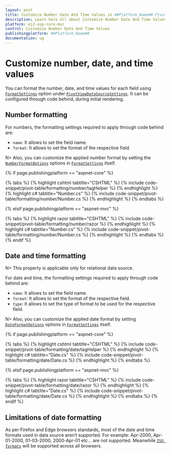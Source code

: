 ```yaml
---
layout: post
title: Customize Number Date And Time Values in ##Platform_Name## Pivot Table Component
description: Learn here all about Customize Number Date And Time Values in Syncfusion ##Platform_Name## Pivot Table component of syncfusion and more.
platform: ej2-asp-core-mvc
control: Customize Number Date And Time Values
publishingplatform: ##Platform_Name##
documentation: ug
---
```


# Customize number, date, and time values

You can format the number, date, and time values for each field using [`FormatSettings`](https://help.syncfusion.com/cr/aspnetmvc-js2/Syncfusion.EJ2.PivotView.PivotViewFormatSettings.html)  option under [`PivotViewDataSourceSettings`](https://help.syncfusion.com/cr/aspnetmvc-js2/Syncfusion.EJ2.PivotView.PivotViewDataSourceSettings.html). It can be configured through code behind, during initial rendering.

## Number formatting

For numbers, the formatting settings required to apply through code behind are:

* `name`: It allows to set the field name.
* `format`: It allows to set the format of the respective field.

N> Also, you can customize the applied number format by setting the [`NumberFormatOptions`](https://ej2.syncfusion.com/documentation/common/intl.html?lang=typescript#manipulating-numbers) options in [`FormatSettings`](https://help.syncfusion.com/cr/aspnetmvc-js2/Syncfusion.EJ2.PivotView.PivotViewFormatSettings.html) itself.

{% if page.publishingplatform == "aspnet-core" %}

{% tabs %}
{% highlight cshtml tabtitle="CSHTML" %}
{% include code-snippet/pivot-table/formatting/number/tagHelper %}
{% endhighlight %}
{% highlight c# tabtitle="Number.cs" %}
{% include code-snippet/pivot-table/formatting/number/Number.cs %}
{% endhighlight %}
{% endtabs %}

{% elsif page.publishingplatform == "aspnet-mvc" %}

{% tabs %}
{% highlight razor tabtitle="CSHTML" %}
{% include code-snippet/pivot-table/formatting/number/razor %}
{% endhighlight %}
{% highlight c# tabtitle="Number.cs" %}
{% include code-snippet/pivot-table/formatting/number/Number.cs %}
{% endhighlight %}
{% endtabs %}
{% endif %}



## Date and time formatting

N> This property is applicable only for relational data source.

For date and time, the formatting settings required to apply through code behind are:

* `name`: It allows to set the field name.
* `format`: It allows to set the format of the respective field.
* `type`: It allows to set the type of format to be used for the respective field.

N> Also, you can customize the applied date format by setting [`DateFormatOptions`](https://ej2.syncfusion.com/documentation/common/intl.html?lang=typescript#manipulating-datetime) options in [`FormatSettings`](https://help.syncfusion.com/cr/aspnetmvc-js2/Syncfusion.EJ2.PivotView.PivotViewFormatSettings.html) itself.

{% if page.publishingplatform == "aspnet-core" %}

{% tabs %}
{% highlight cshtml tabtitle="CSHTML" %}
{% include code-snippet/pivot-table/formatting/date/tagHelper %}
{% endhighlight %}
{% highlight c# tabtitle="Date.cs" %}
{% include code-snippet/pivot-table/formatting/date/Date.cs %}
{% endhighlight %}
{% endtabs %}

{% elsif page.publishingplatform == "aspnet-mvc" %}

{% tabs %}
{% highlight razor tabtitle="CSHTML" %}
{% include code-snippet/pivot-table/formatting/date/razor %}
{% endhighlight %}
{% highlight c# tabtitle="Date.cs" %}
{% include code-snippet/pivot-table/formatting/date/Date.cs %}
{% endhighlight %}
{% endtabs %}
{% endif %}



## Limitations of date formatting

As per Firefox and Edge browsers standards, most of the date and time formats used in data source aren’t supported. For example: Apr-2000, Apr-01-2000, 01-03-2000, 2000-Apr-01 etc... are not supported. Meanwhile [`ISO formats`](http://www.ecma-international.org/ecma-262/5.1/#sec-15.9.1.15) will be supported across all browsers.